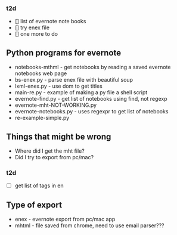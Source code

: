 ### t2d
- [] list of evernote note books
- [] try enex file
- [] one more to do

## Python programs for evernote

* notebooks-mthml - get notebooks by reading a saved evernote notebooks web page
* bs-enex.py - parse enex file with beautiful soup
* lxml-enex.py - use dom to get titles
* main-re.py - example of making a py file a shell script
* evernote-find.py - get list of notebooks using find, not regexp
* evernote-mht-NOT-WORKING.py
* evernote-notebooks.py - uses regexpr to get list of notebooks
* re-example-simple.py


## Things that might be wrong
- Where did I get the mht file?
- Did I try to export from pc/mac?

### t2d
- [ ] get list of tags in en

## Type of export
* enex - evernote export from pc/mac app
* mhtml - file saved from chrome, need to use email parser???